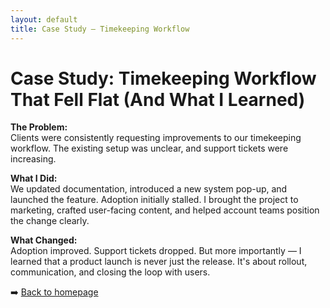 ```yaml
---
layout: default
title: Case Study – Timekeeping Workflow
---
```


# Case Study: Timekeeping Workflow That Fell Flat (And What I Learned)

**The Problem:**  
Clients were consistently requesting improvements to our timekeeping workflow. The existing setup was unclear, and support tickets were increasing.

**What I Did:**  
We updated documentation, introduced a new system pop-up, and launched the feature. Adoption initially stalled. I brought the project to marketing, crafted user-facing content, and helped account teams position the change clearly.

**What Changed:**  
Adoption improved. Support tickets dropped. But more importantly — I learned that a product launch is never just the release. It's about rollout, communication, and closing the loop with users.

➡️ [Back to homepage](index.md)
